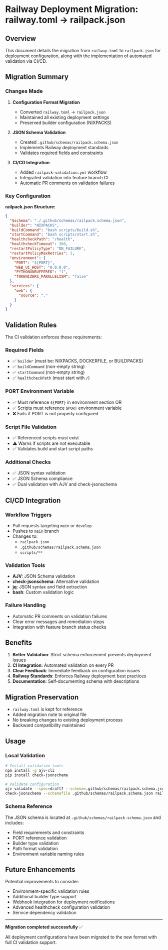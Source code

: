 # Railway Deployment Migration: railway.toml → railpack.json

## Overview

This document details the migration from `railway.toml` to `railpack.json` for deployment configuration, along with the implementation of automated validation via CI/CD.

## Migration Summary

### Changes Made

1. **Configuration Format Migration**
   - Converted `railway.toml` → `railpack.json`
   - Maintained all existing deployment settings
   - Preserved builder configuration (NIXPACKS)

2. **JSON Schema Validation**
   - Created `.github/schemas/railpack.schema.json`
   - Implements Railway deployment standards
   - Validates required fields and constraints

3. **CI/CD Integration**
   - Added `railpack-validation.yml` workflow
   - Integrated validation into feature branch CI
   - Automatic PR comments on validation failures

### Key Configuration

**railpack.json Structure:**
```json
{
  "$schema": "./.github/schemas/railpack.schema.json",
  "builder": "NIXPACKS",
  "buildCommand": "bash scripts/build.sh",
  "startCommand": "bash scripts/start.sh", 
  "healthcheckPath": "/health",
  "healthcheckTimeout": 300,
  "restartPolicyType": "ON_FAILURE",
  "restartPolicyMaxRetries": 3,
  "environment": {
    "PORT": "${PORT}",
    "WEB_UI_HOST": "0.0.0.0",
    "PYTHONUNBUFFERED": "1",
    "TOKENIZERS_PARALLELISM": "false"
  },
  "services": {
    "web": {
      "source": "."
    }
  }
}
```

## Validation Rules

The CI validation enforces these requirements:

### Required Fields
- ✅ `builder` (must be: NIXPACKS, DOCKERFILE, or BUILDPACKS)
- ✅ `buildCommand` (non-empty string)
- ✅ `startCommand` (non-empty string)
- ✅ `healthcheckPath` (must start with `/`)

### PORT Environment Variable
- ✅ Must reference `${PORT}` in environment section OR
- ✅ Scripts must reference `$PORT` environment variable
- ❌ Fails if PORT is not properly configured

### Script File Validation
- ✅ Referenced scripts must exist
- ⚠️ Warns if scripts are not executable
- ✅ Validates build and start script paths

### Additional Checks
- ✅ JSON syntax validation
- ✅ JSON Schema compliance
- ✅ Dual validation with AJV and check-jsonschema

## CI/CD Integration

### Workflow Triggers
- Pull requests targeting `main` or `develop`
- Pushes to `main` branch
- Changes to:
  - `railpack.json`
  - `.github/schemas/railpack.schema.json`
  - `scripts/**`

### Validation Tools
- **AJV**: JSON Schema validation
- **check-jsonschema**: Alternative validation
- **jq**: JSON syntax and field extraction
- **bash**: Custom validation logic

### Failure Handling
- Automatic PR comments on validation failures
- Clear error messages and remediation steps
- Integration with feature branch status checks

## Benefits

1. **Better Validation**: Strict schema enforcement prevents deployment issues
2. **CI Integration**: Automated validation on every PR
3. **Clear Feedback**: Immediate feedback on configuration issues
4. **Railway Standards**: Enforces Railway deployment best practices
5. **Documentation**: Self-documenting schema with descriptions

## Migration Preservation

- `railway.toml` is kept for reference
- Added migration note to original file
- No breaking changes to existing deployment process
- Backward compatibility maintained

## Usage

### Local Validation
```bash
# Install validation tools
npm install -g ajv-cli
pip install check-jsonschema

# Validate configuration
ajv validate --spec=draft7 --schema=.github/schemas/railpack.schema.json --data=railpack.json
check-jsonschema --schemafile .github/schemas/railpack.schema.json railpack.json
```

### Schema Reference
The JSON schema is located at `.github/schemas/railpack.schema.json` and includes:
- Field requirements and constraints
- PORT reference validation
- Builder type validation
- Path format validation
- Environment variable naming rules

## Future Enhancements

Potential improvements to consider:
- Environment-specific validation rules
- Additional builder type support
- Webhook integration for deployment notifications
- Advanced healthcheck configuration validation
- Service dependency validation

---

**Migration completed successfully** ✅

All deployment configurations have been migrated to the new format with full CI validation support.
